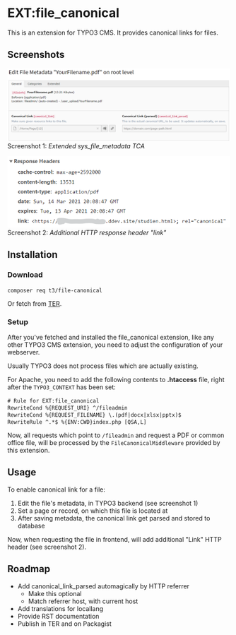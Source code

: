 # EXT:file_canonical

This is an extension for TYPO3 CMS. It provides canonical links for files.

## Screenshots

![Extended sys_file_metadata TCA](Documentation/Images/ExtendedFileMetadata.png)
Screenshot 1: *Extended sys_file_metadata TCA*


![Additional HTTP response header "link"](Documentation/Images/AdditionalHttpResponseHeaderLink.png)
Screenshot 2: *Additional HTTP response header "link"*


## Installation

### Download

```
composer req t3/file-canonical
```

Or fetch from [TER](https://extensions.typo3.org/extension/file_canonical).


### Setup

After you've fetched and installed the file_canonical extension, like any other TYPO3 CMS extension,
you need to adjust the configuration of your webserver.

Usually TYPO3 does not process files which are actually existing.

For Apache, you need to add the following contents to **.htaccess** file, right after the ``TYPO3_CONTEXT``
has been set:

```apacheconf
# Rule for EXT:file_canonical
RewriteCond %{REQUEST_URI} ^/fileadmin
RewriteCond %{REQUEST_FILENAME} \.(pdf|docx|xlsx|pptx)$
RewriteRule ^.*$ %{ENV:CWD}index.php [QSA,L]
```

Now, all requests which point to ``/fileadmin`` and request a PDF or common office file, will be processed
by the ``FileCanonicalMiddleware`` provided by this extension.


## Usage

To enable canonical link for a file:

1. Edit the file's metadata, in TYPO3 backend (see screenshot 1)
2. Set a page or record, on which this file is located at
3. After saving metadata, the canonical link get parsed and stored to database

Now, when requesting the file in frontend, will add additional "Link" HTTP header (see screenshot 2).


## Roadmap

- Add canonical_link_parsed automagically by HTTP referrer
    - Make this optional
    - Match referrer host, with current host
- Add translations for locallang
- Provide RST documentation
- Publish in TER and on Packagist
